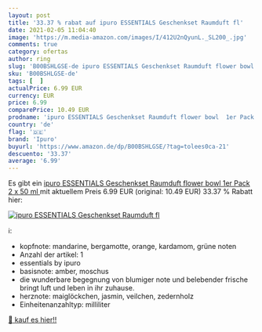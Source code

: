 ```yaml
---
layout: post
title: '33.37 % rabat auf ipuro ESSENTIALS Geschenkset Raumduft fl'
date: 2021-02-05 11:04:40
image: 'https://m.media-amazon.com/images/I/412U2nQyunL._SL200_.jpg'
comments: true
category: ofertas
author: ring
slug: 'B00BSHLGSE-de ipuro ESSENTIALS Geschenkset Raumduft flower bowl 1er Pack...'
sku: 'B00BSHLGSE-de'
tags: [  ]
actualPrice: 6.99 EUR
currency: EUR
price: 6.99
comparePrice: 10.49 EUR
prodname: 'ipuro ESSENTIALS Geschenkset Raumduft flower bowl  1er Pack  2 x 50 ml '
country: 'de'
flag: '🇩🇪'
brand: 'Ipuro'
buyurl: 'https://www.amazon.de/dp/B00BSHLGSE/?tag=tolees0ca-21'
descuento: '33.37'
average: '6.99'
---
```


Es gibt ein [ipuro ESSENTIALS Geschenkset Raumduft flower bowl  1er Pack  2 x 50 ml ](https://www.amazon.de/dp/B00BSHLGSE/?tag=tolees0ca-21) mit aktuellem Preis 6.99 EUR (original: 10.49 EUR) 33.37 % Rabatt hier:

[![ipuro ESSENTIALS Geschenkset Raumduft fl](https://m.media-amazon.com/images/I/412U2nQyunL._SL200_.jpg)](https://www.amazon.de/dp/B00BSHLGSE/?tag=tolees0ca-21)

ℹ️:

- kopfnote: mandarine, bergamotte, orange, kardamom, grüne noten
- Anzahl der artikel: 1
- essentials by ipuro
- basisnote: amber, moschus
- die wunderbare begegnung von blumiger note und belebender frische bringt luft und leben in ihr zuhause.
- herznote: maiglöckchen, jasmin, veilchen, zedernholz
- Einheitenanzahltyp: milliliter

[🛒 kauf es hier!!](https://www.amazon.de/dp/B00BSHLGSE/?tag=tolees0ca-21)
